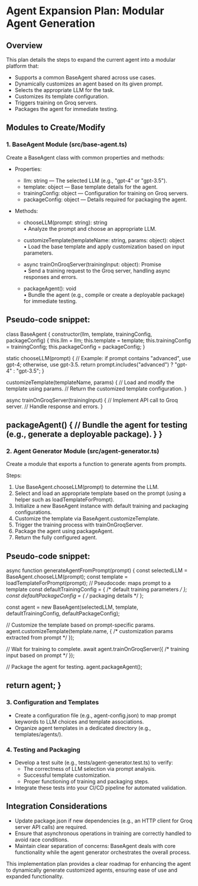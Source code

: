# Agent Expansion Plan: Modular Agent Generation

## Overview
This plan details the steps to expand the current agent into a modular platform that:
- Supports a common BaseAgent shared across use cases.
- Dynamically customizes an agent based on its given prompt.
- Selects the appropriate LLM for the task.
- Customizes its template configuration.
- Triggers training on Groq servers.
- Packages the agent for immediate testing.

## Modules to Create/Modify

### 1. BaseAgent Module (src/base-agent.ts)
Create a BaseAgent class with common properties and methods:

- Properties:
  - llm: string — The selected LLM (e.g., "gpt-4" or "gpt-3.5").
  - template: object — Base template details for the agent.
  - trainingConfig: object — Configuration for training on Groq servers.
  - packageConfig: object — Details required for packaging the agent.

- Methods:
  - chooseLLM(prompt: string): string  
    • Analyze the prompt and choose an appropriate LLM.

  - customizeTemplate(templateName: string, params: object): object  
    • Load the base template and apply customization based on input parameters.

  - async trainOnGroqServer(trainingInput: object): Promise<void>  
    • Send a training request to the Groq server, handling async responses and errors.

  - packageAgent(): void  
    • Bundle the agent (e.g., compile or create a deployable package) for immediate testing.

Pseudo-code snippet:
--------------------------------------------------
class BaseAgent {
  constructor(llm, template, trainingConfig, packageConfig) {
    this.llm = llm;
    this.template = template;
    this.trainingConfig = trainingConfig;
    this.packageConfig = packageConfig;
  }
  
  static chooseLLM(prompt) {
    // Example: if prompt contains "advanced", use gpt-4; otherwise, use gpt-3.5.
    return prompt.includes("advanced") ? "gpt-4" : "gpt-3.5";
  }
  
  customizeTemplate(templateName, params) {
    // Load and modify the template using params.
    // Return the customized template configuration.
  }
  
  async trainOnGroqServer(trainingInput) {
    // Implement API call to Groq server.
    // Handle response and errors.
  }
  
  packageAgent() {
    // Bundle the agent for testing (e.g., generate a deployable package).
  }
}
--------------------------------------------------

### 2. Agent Generator Module (src/agent-generator.ts)
Create a module that exports a function to generate agents from prompts.

Steps:
1. Use BaseAgent.chooseLLM(prompt) to determine the LLM.
2. Select and load an appropriate template based on the prompt (using a helper such as loadTemplateForPrompt).
3. Initialize a new BaseAgent instance with default training and packaging configurations.
4. Customize the template via BaseAgent.customizeTemplate.
5. Trigger the training process with trainOnGroqServer.
6. Package the agent using packageAgent.
7. Return the fully configured agent.

Pseudo-code snippet:
--------------------------------------------------
async function generateAgentFromPrompt(prompt) {
  const selectedLLM = BaseAgent.chooseLLM(prompt);
  const template = loadTemplateForPrompt(prompt); // Pseudocode: maps prompt to a template
  const defaultTrainingConfig = { /* default training parameters */ };
  const defaultPackageConfig = { /* packaging details */ };
  
  const agent = new BaseAgent(selectedLLM, template, defaultTrainingConfig, defaultPackageConfig);
  
  // Customize the template based on prompt-specific params.
  agent.customizeTemplate(template.name, { /* customization params extracted from prompt */ });
  
  // Wait for training to complete.
  await agent.trainOnGroqServer({ /* training input based on prompt */ });
  
  // Package the agent for testing.
  agent.packageAgent();
  
  return agent;
}
--------------------------------------------------

### 3. Configuration and Templates
- Create a configuration file (e.g., agent-config.json) to map prompt keywords to LLM choices and template associations.
- Organize agent templates in a dedicated directory (e.g., templates/agents/).

### 4. Testing and Packaging
- Develop a test suite (e.g., tests/agent-generator.test.ts) to verify:
  - The correctness of LLM selection via prompt analysis.
  - Successful template customization.
  - Proper functioning of training and packaging steps.
- Integrate these tests into your CI/CD pipeline for automated validation.

## Integration Considerations
- Update package.json if new dependencies (e.g., an HTTP client for Groq server API calls) are required.
- Ensure that asynchronous operations in training are correctly handled to avoid race conditions.
- Maintain clear separation of concerns: BaseAgent deals with core functionality while the agent generator orchestrates the overall process.

This implementation plan provides a clear roadmap for enhancing the agent to dynamically generate customized agents, ensuring ease of use and expanded functionality.

